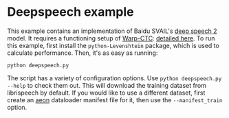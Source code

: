 # Deepspeech example

This example contains an implementation of Baidu SVAIL's [deep speech 2](https://arxiv.org/abs/1512.02595) model. It requires a functioning setup of [Warp-CTC](https://github.com/baidu-research/warp-ctc): [detailed here](https://github.com/NervanaSystems/ngraph/tree/master/third_party/warp_ctc).
To run this example, first install the ``python-Levenshtein`` package, which is used to calculate performance. Then, it's as easy as running:
```
python deepspeech.py
```

The script has a variety of configuration options. Use `python deepspeech.py --help` to check them out. This will download the training dataset from librispeech by default. If you would like to use a different dataset, first create an [aeon](https://github.com/NervanaSystems/aeon) dataloader manifest file for it, then use the ``--manifest_train`` option.
